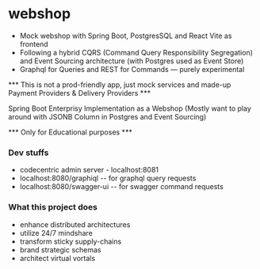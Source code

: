 # webshop

- Mock webshop with Spring Boot, PostgresSQL and React Vite as frontend
- Following a hybrid CQRS (Command Query Responsibility Segregation) and Event Sourcing architecture (with Postgres used
  as Event Store)
- Graphql for Queries and REST for Commands — purely experimental

*** This is not a prod-friendly app, just mock services and made-up Payment Providers & Delivery Providers  ***

Spring Boot Enterprisy Implementation as a Webshop
(Mostly want to play around with JSONB Column in Postgres and Event Sourcing)

*** Only for Educational purposes ***

### Dev stuffs

- codecentric admin server - localhost:8081
- localhost:8080/graphiql -- for graphql query requests
- localhost:8080/swagger-ui -- for swagger command requests

### What this project does

- enhance distributed architectures
- utilize 24/7 mindshare
- transform sticky supply-chains
- brand strategic schemas
- architect virtual vortals